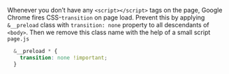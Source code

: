 Whenever you don’t have any `<script></script>` tags on the page, Google Chrome fires CSS-`transition` on page load. Prevent this by applying `&__preload` class with `transition: none` property to all descendants of `<body>`. Then we remove this class name with the help of a small script `page.js`

```css
  &__preload * {
    transition: none !important;
  }
```
